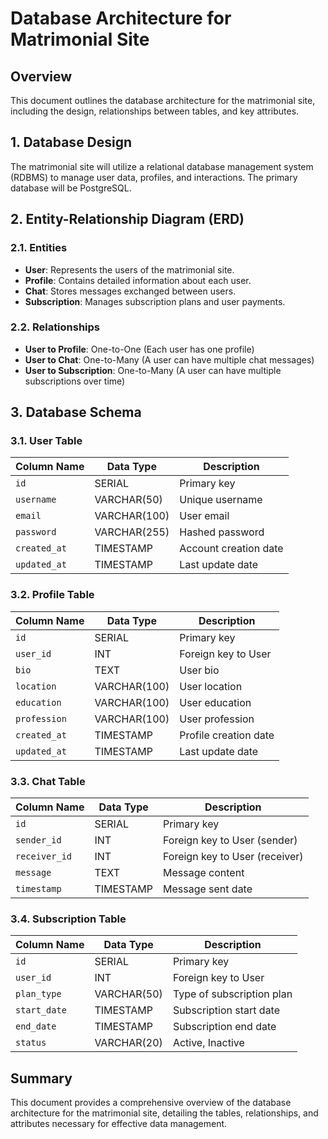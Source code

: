 # Database Architecture for Matrimonial Site

## Overview
This document outlines the database architecture for the matrimonial site, including the design, relationships between tables, and key attributes.

## 1. Database Design
The matrimonial site will utilize a relational database management system (RDBMS) to manage user data, profiles, and interactions. The primary database will be PostgreSQL.

## 2. Entity-Relationship Diagram (ERD)

### 2.1. Entities
- **User**: Represents the users of the matrimonial site.
- **Profile**: Contains detailed information about each user.
- **Chat**: Stores messages exchanged between users.
- **Subscription**: Manages subscription plans and user payments.

### 2.2. Relationships
- **User to Profile**: One-to-One (Each user has one profile)
- **User to Chat**: One-to-Many (A user can have multiple chat messages)
- **User to Subscription**: One-to-Many (A user can have multiple subscriptions over time)

## 3. Database Schema

### 3.1. User Table
| Column Name       | Data Type     | Description                    |
|-------------------|---------------|--------------------------------|
| `id`              | SERIAL        | Primary key                    |
| `username`        | VARCHAR(50)   | Unique username                |
| `email`           | VARCHAR(100)  | User email                     |
| `password`        | VARCHAR(255)  | Hashed password                |
| `created_at`      | TIMESTAMP     | Account creation date          |
| `updated_at`      | TIMESTAMP     | Last update date               |

### 3.2. Profile Table
| Column Name       | Data Type     | Description                    |
|-------------------|---------------|--------------------------------|
| `id`              | SERIAL        | Primary key                    |
| `user_id`        | INT           | Foreign key to User            |
| `bio`             | TEXT          | User bio                       |
| `location`        | VARCHAR(100)  | User location                  |
| `education`       | VARCHAR(100)  | User education                 |
| `profession`      | VARCHAR(100)  | User profession                |
| `created_at`      | TIMESTAMP     | Profile creation date          |
| `updated_at`      | TIMESTAMP     | Last update date               |

### 3.3. Chat Table
| Column Name       | Data Type     | Description                    |
|-------------------|---------------|--------------------------------|
| `id`              | SERIAL        | Primary key                    |
| `sender_id`      | INT           | Foreign key to User (sender)   |
| `receiver_id`    | INT           | Foreign key to User (receiver)  |
| `message`         | TEXT          | Message content                 |
| `timestamp`       | TIMESTAMP     | Message sent date               |

### 3.4. Subscription Table
| Column Name       | Data Type     | Description                    |
|-------------------|---------------|--------------------------------|
| `id`              | SERIAL        | Primary key                    |
| `user_id`        | INT           | Foreign key to User            |
| `plan_type`       | VARCHAR(50)   | Type of subscription plan      |
| `start_date`      | TIMESTAMP     | Subscription start date        |
| `end_date`        | TIMESTAMP     | Subscription end date          |
| `status`          | VARCHAR(20)   | Active, Inactive               |

## Summary
This document provides a comprehensive overview of the database architecture for the matrimonial site, detailing the tables, relationships, and attributes necessary for effective data management.
